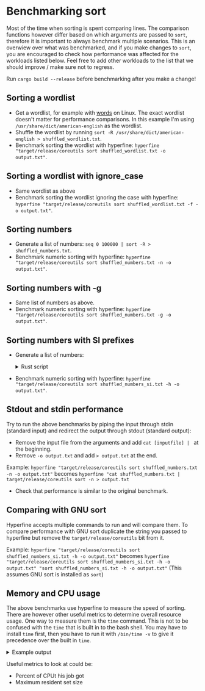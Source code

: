 # Benchmarking sort

Most of the time when sorting is spent comparing lines. The comparison functions however differ based
on which arguments are passed to `sort`, therefore it is important to always benchmark multiple scenarios.
This is an overwiew over what was benchmarked, and if you make changes to `sort`, you are encouraged to check
how performance was affected for the workloads listed below. Feel free to add other workloads to the
list that we should improve / make sure not to regress.

Run `cargo build --release` before benchmarking after you make a change!

## Sorting a wordlist

-   Get a wordlist, for example with [words](<https://en.wikipedia.org/wiki/Words_(Unix)>) on Linux. The exact wordlist
    doesn't matter for performance comparisons. In this example I'm using `/usr/share/dict/american-english` as the wordlist.
-   Shuffle the wordlist by running `sort -R /usr/share/dict/american-english > shuffled_wordlist.txt`.
-   Benchmark sorting the wordlist with hyperfine: `hyperfine "target/release/coreutils sort shuffled_wordlist.txt -o output.txt"`.

## Sorting a wordlist with ignore_case

-   Same wordlist as above
-   Benchmark sorting the wordlist ignoring the case with hyperfine: `hyperfine "target/release/coreutils sort shuffled_wordlist.txt -f -o output.txt"`.

## Sorting numbers

-   Generate a list of numbers: `seq 0 100000 | sort -R > shuffled_numbers.txt`.
-   Benchmark numeric sorting with hyperfine: `hyperfine "target/release/coreutils sort shuffled_numbers.txt -n -o output.txt"`.

## Sorting numbers with -g

-   Same list of numbers as above.
-   Benchmark numeric sorting with hyperfine: `hyperfine "target/release/coreutils sort shuffled_numbers.txt -g -o output.txt"`.

## Sorting numbers with SI prefixes

-   Generate a list of numbers:
    <details>
      <summary>Rust script</summary>

    ## Cargo.toml

    ```toml
    [dependencies]
    rand = "0.8.3"
    ```

    ## main.rs

    ```rust
    use rand::prelude::*;
    fn main() {
      let suffixes = ['k', 'K', 'M', 'G', 'T', 'P', 'E', 'Z', 'Y'];
      let mut rng = thread_rng();
      for _ in 0..100000 {
          println!(
              "{}{}",
              rng.gen_range(0..1000000),
              suffixes.choose(&mut rng).unwrap()
          )
      }
    }

    ```

    ## running

    `cargo run > shuffled_numbers_si.txt`

    </details>

-   Benchmark numeric sorting with hyperfine: `hyperfine "target/release/coreutils sort shuffled_numbers_si.txt -h -o output.txt"`.

## Stdout and stdin performance

Try to run the above benchmarks by piping the input through stdin (standard input) and redirect the
output through stdout (standard output):

-   Remove the input file from the arguments and add `cat [inputfile] | ` at the beginning.
-   Remove `-o output.txt` and add `> output.txt` at the end.

Example: `hyperfine "target/release/coreutils sort shuffled_numbers.txt -n -o output.txt"` becomes
`hyperfine "cat shuffled_numbers.txt | target/release/coreutils sort -n > output.txt`

-   Check that performance is similar to the original benchmark.

## Comparing with GNU sort

Hyperfine accepts multiple commands to run and will compare them. To compare performance with GNU sort
duplicate the string you passed to hyperfine but remove the `target/release/coreutils` bit from it.

Example: `hyperfine "target/release/coreutils sort shuffled_numbers_si.txt -h -o output.txt"` becomes
`hyperfine "target/release/coreutils sort shuffled_numbers_si.txt -h -o output.txt" "sort shuffled_numbers_si.txt -h -o output.txt"`
(This assumes GNU sort is installed as `sort`)

## Memory and CPU usage

The above benchmarks use hyperfine to measure the speed of sorting. There are however other useful metrics to determine overall
resource usage. One way to measure them is the `time` command. This is not to be confused with the `time` that is built in to the bash shell.
You may have to install `time` first, then you have to run it with `/bin/time -v` to give it precedence over the built in `time`.

<details>
      <summary>Example output</summary>

      Command being timed: "target/release/coreutils sort shuffled_numbers.txt"
      User time (seconds): 0.10
      System time (seconds): 0.00
      Percent of CPU this job got: 365%
      Elapsed (wall clock) time (h:mm:ss or m:ss): 0:00.02
      Average shared text size (kbytes): 0
      Average unshared data size (kbytes): 0
      Average stack size (kbytes): 0
      Average total size (kbytes): 0
      Maximum resident set size (kbytes): 25360
      Average resident set size (kbytes): 0
      Major (requiring I/O) page faults: 0
      Minor (reclaiming a frame) page faults: 5802
      Voluntary context switches: 462
      Involuntary context switches: 73
      Swaps: 0
      File system inputs: 1184
      File system outputs: 0
      Socket messages sent: 0
      Socket messages received: 0
      Signals delivered: 0
      Page size (bytes): 4096
      Exit status: 0

</details>

Useful metrics to look at could be:

-   Percent of CPUt his job got
-   Maximum resident set size
